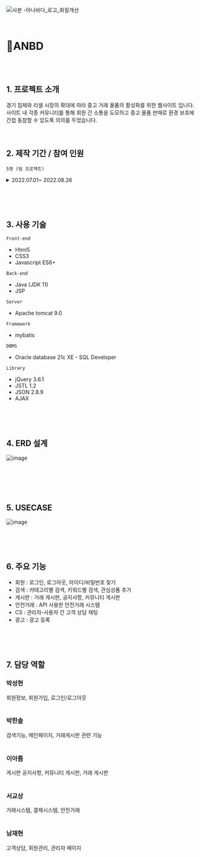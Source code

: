 ![사본 -아나바다_로고_화질개선](https://user-images.githubusercontent.com/98254235/204848043-2eebe510-65db-4153-bf08-8ad149390834.png)



<br>

# :pushpin:ANBD 
<br><br>

##   1. 프로젝트 소개
경기 침체와 리셀 시장의 확대에 따라 중고 거래 물품의 활성화를 위한 웹사이트 입니다. <br>
사이트 내 각종 커뮤니티를 통해 회원 간 소통을 도모하고 중고 물품 판매로 환경 보호에 간접 동참할 수 있도록 의의를 두었습니다.
<br><br><br>

##   2. 제작 기간 / 참여 인원
`5명 (팀 프로젝트) `
<details>
<summary>2022.07.01~ 2022.08.26</summary>
<div markdown="1">
<br>

![Untitled (2)](https://user-images.githubusercontent.com/98254235/204849901-9e72d6c0-39b0-41dc-9842-f7d4feab9c21.png)

</div>
</details>


<br><br><br>

##   3. 사용 기술
`Front-end`
- Html5
- CSS3
- Javascript ES6+

`Back-end`
- Java (JDK 11)
- JSP

`Server`
- Apache tomcat 9.0

`Framework`
- mybatis

`DBMS`
- Oracle database 21c XE - SQL Developer

`Library`
- jQuery 3.6.1
- JSTL 1.2
- JSON 2.8.9
- AJAX 





<br><br><br>


##   4. ERD 설계
![image](https://user-images.githubusercontent.com/98254235/204851991-39855c90-16f5-4e91-8905-13cc919c51f3.png)

<br><br><br><br>

##   5. USECASE
![image](https://user-images.githubusercontent.com/98254235/204852323-ec06791e-356d-48e0-b011-a0d5b8f2a9c6.png)


<br><br><br>

##   6. 주요 기능
- 회원 : 로그인, 로그아웃, 아이디/비밀번호 찾기
- 검색 : 카테고리별 검색, 키워드별 검색, 관심상품 추가
- 게시판 : 거래 게시판, 공지사항, 커뮤니티 게시판
- 안전거래 : API 사용한 안전거래 시스템
- CS : 관리자-사용자 간 고객 상담 채팅
- 광고 : 광고 등록


<br><br><br>

##    7. 담당 역할
### 박성현
회원정보, 회원가입, 로그인/로그아웃
<br><br>

### 박한솔
검색기능, 메인페이지, 거래게시판 관련 기능
<br><br>

### 이아름
게시판
공지사항, 커뮤니티 게시판, 거래 게시판
<br><br>

### 서교상
거래시스템, 결제시스템, 안전거래
<br><br>

### 남재현
고객상담, 회원관리, 관리자 페이지
<br><br>




